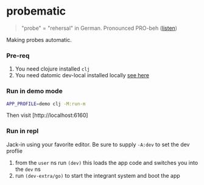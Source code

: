 # probematic

> "probe" = "rehersal" in German. Pronounced PRO-beh ([listen](https://upload.wikimedia.org/wikipedia/commons/f/f9/De-probe.ogg))

Making probes automatic.


### Pre-req

1. You need clojure installed `clj`
2. You need datomic dev-local installed locally [see here](https://docs.datomic.com/cloud/dev-local.html)

### Run in demo mode

``` sh
APP_PROFILE=demo clj -M:run-m
```

Then visit [http://localhost:6160]


### Run in repl

Jack-in using your favorite editor. Be sure to supply `-A:dev` to set the dev proflie

1. from the `user` ns run `(dev)`
   this loads the app code and switches you into the `dev` ns
2. run `(dev-extra/go)` to start the integrant system and boot the app
